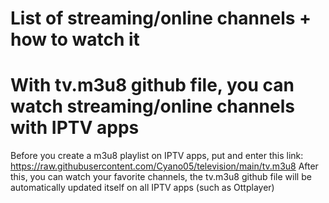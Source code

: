 # List of streaming/online channels + how to watch it
# With tv.m3u8 github file, you can watch streaming/online channels with IPTV apps
Before you create a m3u8 playlist on IPTV apps, put and enter this link: https://raw.githubusercontent.com/Cyano05/television/main/tv.m3u8
After this, you can watch your favorite channels, the tv.m3u8 github file will be automatically updated itself on all IPTV apps (such as Ottplayer)
